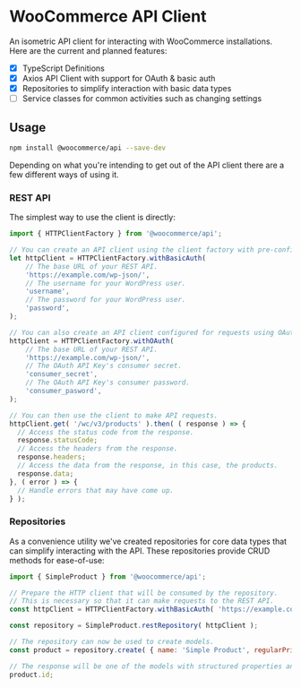 # WooCommerce API Client

An isometric API client for interacting with WooCommerce installations. Here are the current and planned
features:

- [x] TypeScript Definitions
- [x] Axios API Client with support for OAuth & basic auth
- [x] Repositories to simplify interaction with basic data types
- [ ] Service classes for common activities such as changing settings

## Usage

```bash
npm install @woocommerce/api --save-dev
```

Depending on what you're intending to get out of the API client there are a few different ways of using it.

### REST API

The simplest way to use the client is directly:

```javascript
import { HTTPClientFactory } from '@woocommerce/api';

// You can create an API client using the client factory with pre-configured middleware for convenience.
let httpClient = HTTPClientFactory.withBasicAuth(
    // The base URL of your REST API.
    'https://example.com/wp-json/',
    // The username for your WordPress user.
    'username',
    // The password for your WordPress user.
    'password',
);

// You can also create an API client configured for requests using OAuth.
httpClient = HTTPClientFactory.withOAuth(
    // The base URL of your REST API.
    'https://example.com/wp-json/',
    // The OAuth API Key's consumer secret.
    'consumer_secret',
    // The OAuth API Key's consumer password.
    'consumer_pasword',
);

// You can then use the client to make API requests.
httpClient.get( '/wc/v3/products' ).then( ( response ) => {
  // Access the status code from the response.
  response.statusCode;
  // Access the headers from the response.
  response.headers;
  // Access the data from the response, in this case, the products.
  response.data;
}, ( error ) => {
  // Handle errors that may have come up.
} );
```

### Repositories

As a convenience utility we've created repositories for core data types that can simplify interacting with the API.
These repositories provide CRUD methods for ease-of-use:

```javascript
import { SimpleProduct } from '@woocommerce/api';

// Prepare the HTTP client that will be consumed by the repository.
// This is necessary so that it can make requests to the REST API.
const httpClient = HTTPClientFactory.withBasicAuth( 'https://example.com/wp-json/','username','password' );

const repository = SimpleProduct.restRepository( httpClient );

// The repository can now be used to create models.
const product = repository.create( { name: 'Simple Product', regularPrice: '9.99' } );

// The response will be one of the models with structured properties and TypeScript support.
product.id;

```

